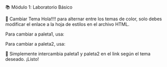 📚 Módulo 1: Laboratorio Básico

🎨 Cambiar Tema
Hola!!!! para alternar entre los temas de color, solo debes modificar el enlace a la hoja de estilos en el archivo HTML.

Para cambiar a paleta1, usa:

<link href="css/paleta1.css" rel="stylesheet">

Para cambiar a paleta2, usa:

<link href="css/paleta2.css" rel="stylesheet">


🔄 Simplemente intercambia paleta1 y paleta2 en el link según el tema deseado. ¡Listo!